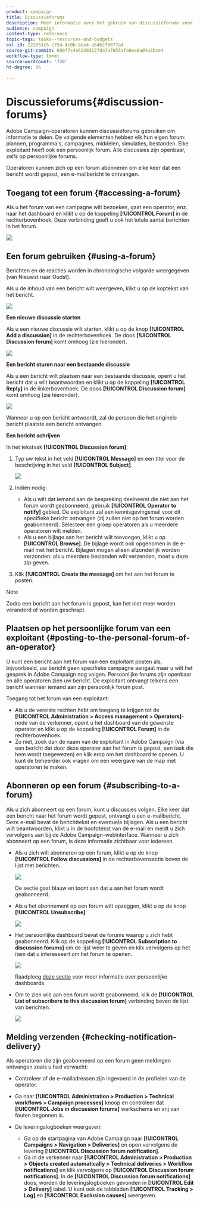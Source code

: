 ```yaml
---
product: campaign
title: Discussieforums
description: Meer informatie over het gebruik van discussieforums voor campagnes
audience: campaign
content-type: reference
topic-tags: tasks--resources-and-budgets
exl-id: 222853c5-c754-4c0b-8ee4-a64b2f8677a4
source-git-commit: 690f7c4e62203127da7a7055afa0ee8ad4a2bce4
workflow-type: tm+mt
source-wordcount: '728'
ht-degree: 0%

---
```


# Discussieforums{#discussion-forums}

Adobe Campaign-operatoren kunnen discussieforums gebruiken om informatie te delen. De volgende elementen hebben elk hun eigen forum: plannen, programma&#39;s, campagnes, middelen, simulaties, bestanden. Elke exploitant heeft ook een persoonlijk forum. Alle discussies zijn openbaar, zelfs op persoonlijke forums.

Operatoren kunnen zich op een forum abonneren om elke keer dat een bericht wordt gepost, een e-mailbericht te ontvangen.

## Toegang tot een forum {#accessing-a-forum}

Als u het forum van een campagne wilt bezoeken, gaat een operator, enz. naar het dashboard en klikt u op de koppeling **[!UICONTROL Forum]** in de rechterbovenhoek. Deze verbinding geeft u ook het totale aantal berichten in het forum.

![](assets/mrm_forum_access_link.png)

## Een forum gebruiken {#using-a-forum}

Berichten en de reacties worden in chronologische volgorde weergegeven (van Nieuwst naar Oudst).

Als u de inhoud van een bericht wilt weergeven, klikt u op de koptekst van het bericht.

![](assets/mrm_forum_expand_msg.png)

**Een nieuwe discussie starten**

Als u een nieuwe discussie wilt starten, klikt u op de knop **[!UICONTROL Add a discussion]** in de rechterbovenhoek. De doos **[!UICONTROL Discussion forum]** komt omhoog (zie hieronder).

![](assets/mrm_forum_new_thread.png)

**Een bericht sturen naar een bestaande discussie**

Als u een bericht wilt plaatsen naar een bestaande discussie, opent u het bericht dat u wilt beantwoorden en klikt u op de koppeling **[!UICONTROL Reply]** in de linkerbovenhoek. De doos **[!UICONTROL Discussion forum]** komt omhoog (zie hieronder).

![](assets/mrm_forum_answer_msg.png)

Wanneer u op een bericht antwoordt, zal de persoon die het originele bericht plaatste een bericht ontvangen.

**Een bericht schrijven**

In het tekstvak **[!UICONTROL Discussion forum]**:

1. Typ uw tekst in het veld **[!UICONTROL Message]** en een titel voor de beschrijving in het veld **[!UICONTROL Subject]**.

   ![](assets/mrm_forum_edit_msg.png)

1. Indien nodig:

   * Als u wilt dat iemand aan de bespreking deelneemt die niet aan het forum wordt geabonneerd, gebruik **[!UICONTROL Operator to notify]** gebied. De exploitant zal een kennisgevingsmail voor dit specifieke bericht ontvangen (zij zullen niet op het forum worden geabonneerd). Selecteer een groep operatoren als u meerdere operatoren wilt melden.
   * Als u een bijlage aan het bericht wilt toevoegen, klikt u op **[!UICONTROL Browse]**. De bijlage wordt ook opgenomen in de e-mail met het bericht. Bijlagen mogen alleen afzonderlijk worden verzonden: als u meerdere bestanden wilt verzenden, moet u deze zip geven.

1. Klik **[!UICONTROL Create the message]** om het aan het forum te posten.

>[!NOTE]
>
>Zodra een bericht aan het forum is gepost, kan het niet meer worden veranderd of worden geschrapt.

## Plaatsen op het persoonlijke forum van een exploitant {#posting-to-the-personal-forum-of-an-operator}

U kunt een bericht aan het forum van een exploitant posten als, bijvoorbeeld, uw bericht geen specifieke campagne aangaat maar u wilt het gesprek in Adobe Campaign nog volgen. Persoonlijke forums zijn openbaar en alle operatoren zien uw bericht. De exploitant ontvangt telkens een bericht wanneer iemand aan zijn persoonlijk forum post.

Toegang tot het forum van een exploitant:

* Als u de vereiste rechten hebt om toegang te krijgen tot de **[!UICONTROL Administration > Access management > Operators]**-node van de verkenner, opent u het dashboard van de gewenste operator en klikt u op de koppeling **[!UICONTROL Forum]** in de rechterbovenhoek.
* Zo niet, zoek dan de naam van de exploitant in Adobe Campaign (via een bericht dat door deze operator aan het forum is gepost, een taak die hem wordt toegewezen) en klik erop om het dashboard te openen. U kunt de beheerder ook vragen om een weergave van de map met operatoren te maken.

## Abonneren op een forum {#subscribing-to-a-forum}

Als u zich abonneert op een forum, kunt u discussies volgen. Elke keer dat een bericht naar het forum wordt gepost, ontvangt u een e-mailbericht. Deze e-mail bevat de berichttekst en eventuele bijlagen. Als u een bericht wilt beantwoorden, klikt u in de hoofdtekst van de e-mail en meldt u zich vervolgens aan bij de Adobe Campaign-webinterface. Wanneer u zich abonneert op een forum, is deze informatie zichtbaar voor iedereen.

* Als u zich wilt abonneren op een forum, klikt u op de knop **[!UICONTROL Follow discussions]** in de rechterbovensectie boven de lijst met berichten.

   ![](assets/mrm_forum_subscribe.png)

   De sectie gaat blauw en toont aan dat u aan het forum wordt geabonneerd.

* Als u het abonnement op een forum wilt opzeggen, klikt u op de knop **[!UICONTROL Unsubscribe]**.

   ![](assets/mrm_forum_unsubscribe.png)

* Het persoonlijke dashboard bevat de forums waarop u zich hebt geabonneerd. Klik op de koppeling **[!UICONTROL Subscription to discussion forums]** om de lijst weer te geven en klik vervolgens op het item dat u interesseert om het forum te openen.

   ![](assets/platform_dashboard_operator_subscr_forums.png)

   Raadpleeg [deze sectie](../../platform/using/access-management-operators.md) voor meer informatie over persoonlijke dashboards.

* Om te zien wie aan een forum wordt geabonneerd, klik de **[!UICONTROL List of subscribers to this discussion forum]** verbinding boven de lijst van berichten.

   ![](assets/mrm_forum_subscribers.png)

## Melding verzenden {#checking-notification-delivery}

Als operatoren die zijn geabonneerd op een forum geen meldingen ontvangen zoals u had verwacht:

* Controleer of de e-mailadressen zijn ingevoerd in de profielen van de operator.
* Ga naar **[!UICONTROL Administration > Production > Technical workflows > Campaign processes]** knoop en controleer dat **[!UICONTROL Jobs in discussion forums]** werkschema en vrij van fouten begonnen is.
* De leveringslogboeken weergeven:

   * Ga op de startpagina van Adobe Campaign naar **[!UICONTROL Campaigns > Navigation > Deliveries]** en open vervolgens de levering **[!UICONTROL Discussion forum notification]**.
   * Ga in de verkenner naar **[!UICONTROL Administration > Production > Objects created automatically > Technical deliveries > Workflow notifications]** en klik vervolgens op **[!UICONTROL Discussion forum notifications]**.
   In de **[!UICONTROL Discussion forum notifications]** doos, worden de leveringslogboeken gevonden in **[!UICONTROL Edit > Delivery]** tabel. U kunt ook de tabbladen **[!UICONTROL Tracking > Log]** en **[!UICONTROL Exclusion causes]** weergeven.
